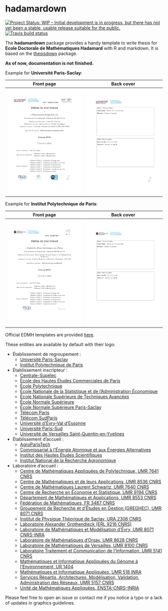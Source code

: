 
<!-- README.md is generated from README.Rmd. Please edit that file -->

# hadamardown

<!-- badges: start -->

[![Project Status: WIP – Initial development is in progress, but there
has not yet been a stable, usable release suitable for the
public.](https://www.repostatus.org/badges/latest/wip.svg)](https://www.repostatus.org/#wip)
[![Travis build
status](https://travis-ci.org/abichat/hadamardown.svg?branch=master)](https://travis-ci.org/abichat/hadamardown)
<!-- badges: end -->

The **hadamardown** package provides a handy template to write thesis
for **Ecole Doctorale de Mathématiques Hadamard** with R and markdown.
It is based on the [thesisdown](https://github.com/ismayc/thesisdown)
package.

**As of now, documentation is not finished.**

Example for **Université
Paris-Saclay**:

|                Front page                 |                Back cover                 |
| :---------------------------------------: | :---------------------------------------: |
| <img src="inst/img/output_saclay_1.jpg"/> | <img src="inst/img/output_saclay_2.jpg"/> |

Example for **Institut Polytechnique de
Paris**:

|               Front page               |               Back cover               |
| :------------------------------------: | :------------------------------------: |
| <img src="inst/img/output_ipp_1.jpg"/> | <img src="inst/img/output_ipp_2.jpg"/> |

Official EDMH templates are provided
[here](https://www.universite-paris-saclay.fr/fr/formation/doctorat/ecole-doctorale-de-mathematiques-hadamard-edmh#page-de-garde-des-theses-de-l-edmh).

These entities are available by default with their logo:

  - Établissement de regroupement :
      - [Université
        Paris-Saclay](inst/rmarkdown/templates/edmh_thesis/skeleton/logos/edmhsaclay.jpg)
      - [Institut Polytechnique de
        Paris](inst/rmarkdown/templates/edmh_thesis/skeleton/logos/edmhipp.jpg)
  - Établissement inscripteur
        :
      - [Centrale-Supélec](inst/rmarkdown/templates/edmh_thesis/skeleton/logos/centralesupelec.jpg)
      - [École des Hautes Études Commerciales de
        Paris](inst/rmarkdown/templates/edmh_thesis/skeleton/logos/hec.jpg)
      - [École
        Polytechnique](inst/rmarkdown/templates/edmh_thesis/skeleton/logos/polytechnique.jpg)
      - [École Nationale de la Statistique et de l’Administration
        Économique](inst/rmarkdown/templates/edmh_thesis/skeleton/logos/ensae.jpg)
      - [École Nationale Supérieure de Techniques
        Avancées](inst/rmarkdown/templates/edmh_thesis/skeleton/logos/ensta.jpg)
      - [École Normale
        Supérieure](inst/rmarkdown/templates/edmh_thesis/skeleton/logos/ensulm.jpg)
      - [École Normale Supérieure
        Paris-Saclay](inst/rmarkdown/templates/edmh_thesis/skeleton/logos/ensparissaclay.jpg)
      - [Télécom
        Paris](inst/rmarkdown/templates/edmh_thesis/skeleton/logos/telecomparis.jpg)
      - [Télécom
        SudParis](inst/rmarkdown/templates/edmh_thesis/skeleton/logos/telecomsudparis.jpg)
      - [Université d’Évry-Val
        d’Essonne](inst/rmarkdown/templates/edmh_thesis/skeleton/logos/ueve.jpg)
      - [Université
        Paris-Sud](inst/rmarkdown/templates/edmh_thesis/skeleton/logos/upsud.jpg)
      - [Université de Versailles
        Saint-Quentin-en-Yvelines](inst/rmarkdown/templates/edmh_thesis/skeleton/logos/uvsq.jpg)
  - Établissement d’accueil
        :
      - [AgroParisTech](inst/rmarkdown/templates/edmh_thesis/skeleton/logos/agroparistech.jpg)
      - [Commissariat à l’Énergie Atomique et aux Énergies
        Alternatives](inst/rmarkdown/templates/edmh_thesis/skeleton/logos/cea.jpg)
      - [Institut des Hautes Études
        Scientifiques](inst/rmarkdown/templates/edmh_thesis/skeleton/logos/ihes.jpg)
      - [Institut National de la Recherche
        Agronomique](inst/rmarkdown/templates/edmh_thesis/skeleton/logos/inra.jpg)
  - Laboratoire d’accueil :
      - [Centre de Mathématiques Appliquées de Polytechnique, UMR 7641
        CNRS](inst/rmarkdown/templates/edmh_thesis/skeleton/logos/cmap.jpg)
      - [Centre de Mathématiques et de leurs Applications, UMR 8536
        CNRS](inst/rmarkdown/templates/edmh_thesis/skeleton/logos/cmla.jpg)
      - [Centre de Mathématiques Laurent Schwartz, UMR 7640
        CNRS](inst/rmarkdown/templates/edmh_thesis/skeleton/logos/cmls.jpg)
      - [Centre de Recherche en Économie et Statistique, UMR 9194
        CNRS](inst/rmarkdown/templates/edmh_thesis/skeleton/logos/crest.jpg)
      - [Département de Mathématiques et Applications, UMR 8553
        CNRS](inst/rmarkdown/templates/edmh_thesis/skeleton/logos/dma.jpg)
      - [Fédération de Mathématiques, FR 3487
        CNRS](inst/rmarkdown/templates/edmh_thesis/skeleton/logos/fdm.jpg)
      - [Groupement de Recherche et d’Études en Gestion (GREGHEC), UMR
        8071
        CNRS](inst/rmarkdown/templates/edmh_thesis/skeleton/logos/greghec.jpg)
      - [Institut de Physique Théorique de Saclay, URA 2306
        CNRS](inst/rmarkdown/templates/edmh_thesis/skeleton/logos/ipht.jpg)
      - [Laboratoire Alexander Grothendieck (ERL 9216
        CNRS)](inst/rmarkdown/templates/edmh_thesis/skeleton/logos/lag.jpg)
      - [Laboratoire de Mathématiques et Modélisation d’Évry, UMR 8071
        CNRS-INRA](inst/rmarkdown/templates/edmh_thesis/skeleton/logos/lamme.jpg)
      - [Laboratoire de Mathématiques d’Orsay, UMR 8628
        CNRS](inst/rmarkdown/templates/edmh_thesis/skeleton/logos/lmo.jpg)
      - [Laboratoire de Mathématiques de Versailles, UMR 8100
        CNRS](inst/rmarkdown/templates/edmh_thesis/skeleton/logos/lmv.jpg)
      - [Laboratoire Traitement et Communication de l’Information, UMR
        5141
        CNRS](inst/rmarkdown/templates/edmh_thesis/skeleton/logos/ltci.jpg)
      - [Mathématiques et Informatique Appliquées du Génome à
        l’Environnement, UR
        1404](inst/rmarkdown/templates/edmh_thesis/skeleton/logos/maiage.jpg)
      - [Mathématiques et Informatique Appliquées, UMR 518
        INRA](inst/rmarkdown/templates/edmh_thesis/skeleton/logos/mia.jpg)
      - [Services Répartis, Architectures, Modélisation, Validation,
        Administration des Réseaux, UMR 5157
        CNRS](inst/rmarkdown/templates/edmh_thesis/skeleton/logos/samovar.jpg)
      - [Unité de Mathématiques Appliquées,
        ENSTA-CNRS-INRIA](inst/rmarkdown/templates/edmh_thesis/skeleton/logos/uma.jpg)

Please feel free to open an issue or contact me if you notice a typo or
a lack of updates in graphics guidelines.
